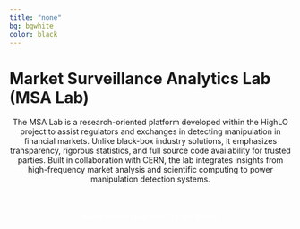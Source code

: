 ```yaml
---
title: "none"
bg: bgwhite
color: black
---
```


# Market Surveillance Analytics Lab (MSA Lab)

<center>

<p>
  The MSA Lab is a research-oriented platform developed within the HighLO project to assist regulators and exchanges in detecting manipulation in financial markets. Unlike black-box industry solutions, it emphasizes transparency, rigorous statistics, and full source code availability for trusted parties. Built in collaboration with CERN, the lab integrates insights from high-frequency market analysis and scientific computing to power manipulation detection systems.
</p>

<a href="/msalab" style="display: inline-block; margin-top: 1.5rem; padding: 0.75rem 1.5rem; background-color: {{ site.colors.green }}; color: #ffffff; text-decoration: none; font-weight: 600;">
    More Information and Try the Demo
</a>

</center>